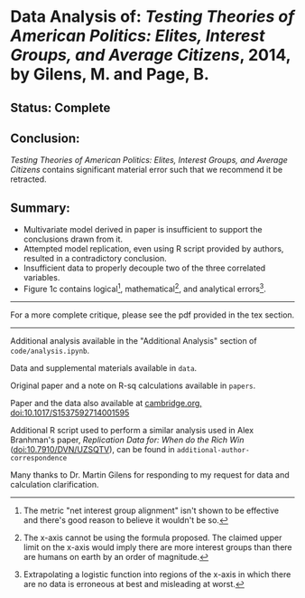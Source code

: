 # Data Analysis of: *Testing Theories of American Politics: Elites, Interest Groups, and Average Citizens*, 2014, by Gilens, M. and Page, B.

## Status: **Complete**

## Conclusion:
*Testing Theories of American Politics: Elites, Interest Groups, and Average Citizens* contains significant material error such that we recommend it be retracted.

## Summary:
- Multivariate model derived in paper is insufficient to support the conclusions drawn from it. 
- Attempted model replication, even using R script provided by authors, resulted in a contradictory conclusion.
- Insufficient data to properly decouple two of the three correlated variables.
- Figure 1c contains logical[^1], mathematical[^2], and analytical errors[^3].

[^1]: The metric "net interest group alignment" isn't shown to be effective and there's good reason to believe it wouldn't be so.

[^2]: The x-axis cannot be using the formula proposed. The claimed upper limit on the x-axis would imply there are more interest groups than there are humans on earth by an order of magnitude.

[^3]: Extrapolating a logistic function into regions of the x-axis in which there are no data is erroneous at best and misleading at worst.

---
For a more complete critique, please see the pdf provided in the tex section.

---
Additional analysis available in the "Additional Analysis" section of `code/analysis.ipynb`.

Data and supplemental materials available in `data`.

Original paper and a note on R-sq calculations available in `papers`.

Paper and the data also available at [cambridge.org, doi:10.1017/S1537592714001595](https://doi.org/10.1017/S1537592714001595)

Additional R script used to perform a similar analysis used in Alex Branhman's paper, *Replication Data for: When do the Rich Win* ([doi:10.7910/DVN/UZSQTV](https://dataverse.harvard.edu/dataset.xhtml?persistentId=doi:10.7910/DVN/UZSQTV)), can be found in `additional-author-correspondence`

Many thanks to Dr. Martin Gilens for responding to my request for data and calculation clarification.